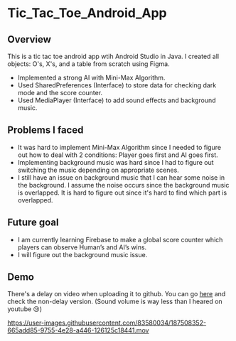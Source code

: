# Tic_Tac_Toe_Android_App


## Overview

This is a tic tac toe android app wtih Android Studio in Java. I created all objects: O's, X's, and a table from scratch using Figma.

* Implemented a strong AI with Mini-Max Algorithm.
* Used SharedPreferences (Interface) to store data for checking dark mode and the score counter.
* Used MediaPlayer (Interface) to add sound effects and background music.

## Problems I faced
* It was hard to implement Mini-Max Algorithm since I needed to figure out how to deal with 2 conditions: Player goes first and AI goes first.
* Implementing background music was hard since I had to figure out switching the music depending on appropriate scenes.
* I still have an issue on background music that I can hear some noise in the background. I assume the noise occurs since the background music is overlapped. It is hard to figure out since it's hard to find which part is overlapped.

## Future goal
* I am currently learning Firebase to make a global score counter which players can observe Human’s and AI’s wins.
* I will figure out the background music issue.

## Demo

There's a delay on video when uploading it to github. You can go [here](https://youtube.com/shorts/did11Cp_nmY) and check the non-delay version. (Sound volume is way less than I heared on youtube 😢)

https://user-images.githubusercontent.com/83580034/187508352-665add85-9755-4e28-a446-126125c18441.mov
